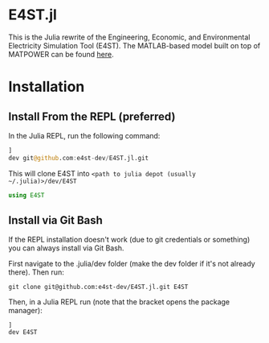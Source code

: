 # E4ST.jl

This is the Julia rewrite of the Engineering, Economic, and Environmental Electricity Simulation Tool (E4ST).  The MATLAB-based model built on top of MATPOWER can be found [here](https://github.com/e4st-dev/e4st-mp).

# Installation

## Install From the REPL (preferred)

In the Julia REPL, run the following command:

```julia
]
dev git@github.com:e4st-dev/E4ST.jl.git
```
This will clone E4ST into `<path to julia depot (usually ~/.julia)>/dev/E4ST`

```julia
using E4ST
```

## Install via Git Bash

If the REPL installation doesn't work (due to git credentials or something) you can always install via Git Bash.

First navigate to the .julia/dev folder (make the dev folder if it's not already there).  Then run:

```
git clone git@github.com:e4st-dev/E4ST.jl.git E4ST
```

Then, in a Julia REPL run (note that the bracket opens the package manager):
```
]
dev E4ST
```